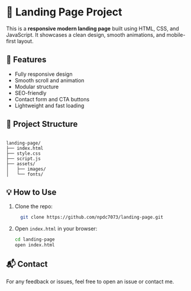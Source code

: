 # 🚀 Landing Page Project

This is a **responsive modern landing page** built using HTML, CSS, and JavaScript. It showcases a clean design, smooth animations, and mobile-first layout.


## 🔧 Features

- Fully responsive design
- Smooth scroll and animation
- Modular structure
- SEO-friendly
- Contact form and CTA buttons
- Lightweight and fast loading

## 📁 Project Structure

```

landing-page/
├── index.html
├── style.css
├── script.js
├── assets/
│   ├── images/
│   └── fonts/

````

## 💡 How to Use

1. Clone the repo:
   ```bash
     git clone https://github.com/npdc7073/landing-page.git


2. Open `index.html` in your browser:

   ```bash
   cd landing-page
   open index.html
   ```

## 📬 Contact

For any feedback or issues, feel free to open an issue or contact me.

